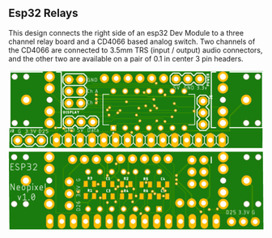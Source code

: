 ## Esp32 Relays
This design connects the right side of an esp32 Dev Module to a three channel relay board and a CD4066 based analog switch. Two channels of the CD4066 are connected to 3.5mm TRS (input / output) audio connectors, and the other two are available on a pair of 0.1 in center 3 pin headers.


![Top Side](/assets/neopixelTop.png "Top View")
![Bottom Side](/assets/neopixelBottom.png "Bottom View")
